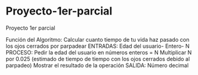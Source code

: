 # Proyecto-1er-parcial
Proyecto 1er parcial

Función del Algoritmo:
  Calcular cuanto tiempo de tu vida haz pasado con los ojos cerrados por parpadear
ENTRADAS:
  Edad del usuario- Entero- N
PROCESO:
  Pedir la edad del usuario en números enteros = N
  Multiplicar N por 0.025 (estimado de tiempo de tiempo con los ojos cerrados debido al parpadeo)
  Mostrar el resultado de la operación
SALIDA: 
  Número decimal 
